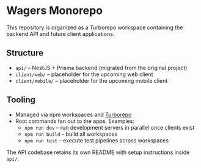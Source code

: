 # Wagers Monorepo

This repository is organized as a Turborepo workspace containing the backend API and future client applications.

## Structure

- `api/` – NestJS + Prisma backend (migrated from the original project)
- `client/web/` – placeholder for the upcoming web client
- `client/mobile/` – placeholder for the upcoming mobile client

## Tooling

- Managed via npm workspaces and [Turborepo](https://turbo.build/)
- Root commands fan out to the apps. Examples:
  - `npm run dev` – run development servers in parallel once clients exist
  - `npm run build` – build all workspaces
  - `npm run test` – execute test pipelines across workspaces

The API codebase retains its own README with setup instructions inside `api/`.
